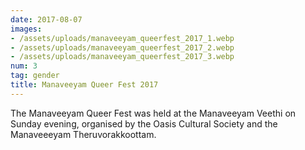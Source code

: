 ```yaml
---
date: 2017-08-07
images:
- /assets/uploads/manaveeyam_queerfest_2017_1.webp
- /assets/uploads/manaveeyam_queerfest_2017_2.webp
- /assets/uploads/manaveeyam_queerfest_2017_3.webp
num: 3
tag: gender
title: Manaveeyam Queer Fest 2017
---
```


The Manaveeyam Queer Fest was held at the Manaveeyam Veethi on Sunday evening, 
organised by the Oasis Cultural Society and the Manaveeeyam Theruvorakkoottam.